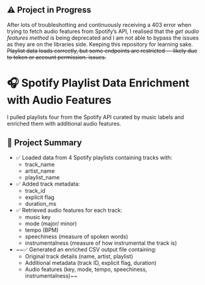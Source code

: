 ## ⚠️ Project in Progress
After lots of troubleshotting and continuously receiving a 403 error when trying to fetch audio features from Spotify’s API, I realised that the _get audio features method_ is being deprecated and I am not able to bypass the issues as they are on the libraries side. Keeping this repository for learning sake. ~~Playlist data loads correctly, but some endpoints are restricted — likely due to token or account permission. issues.~~

# 🎧 Spotify Playlist Data Enrichment with Audio Features

I pulled playlists four  from the Spotify API curated by music labels and enriched them with additional audio features.

## 📌 Project Summary
- ✅ Loaded data from 4 Spotify playlists containing tracks with:
  - track_name
  - artist_name
  - playlist_name
- ✅ Added track metadata:
  - track_id
  - explicit flag
  - duration_ms
- ✅ Retrieved audio features for each track:
  - music key
  - mode (major/ minor)
  - tempo (BPM)
  - speechiness (measure of spoken words)
  - instrumentalness (measure of how instrumental the track is)
- ~~✅ Generated an enriched CSV output file containing:
  - Original track details (name, artist, playlist)
  - Additional metadata (track ID, explicit flag, duration)
  - Audio features (key, mode, tempo, speechiness, instrumentalness)~~
